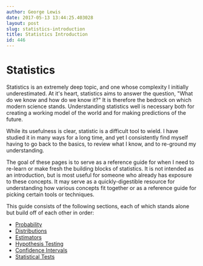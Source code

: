 ```yaml
---
author: George Lewis
date: 2017-05-13 13:44:25.403028
layout: post
slug: statistics-introduction
title: Statistics Introduction
id: 446
---
```


# Statistics

Statistics is an extremely deep topic, and one whose complexity I initially underestimated.  At it's heart, statistics aims to answer the question, "What do we know and how do we know it?"  It is therefore the bedrock on which modern science stands.  Understanding statistics well is necessary both for creating a working model of the world and for making predictions of the future.

While its usefulness is clear, statistic is a difficult tool to wield.  I have studied it in many ways for a long time, and yet I consistently find myself having to go back to the basics, to review what I know, and to re-ground my understanding.

The goal of these pages is to serve as a reference guide for when I need to re-learn or make fresh the building blocks of statistics.  It is not intended as an introduction, but is most useful for someone who already has exposure to these concepts.  It may serve as a quickly-digestible resource for understanding how various concepts fit together or as a reference guide for picking certain tools or techniques.

This guide consists of the following sections, each of which stands alone but build off of each other in order:

- <a href="/stats/probability">Probability</a>
- <a href="/stats/distributions">Distributions</a>
- <a href="/stats/estimators">Estimators</a>
- <a href="/stats/frequentist-hypothesis-testing">Hypothesis Testing</a>
- <a href="/stats/confidence-intervals">Confidence Intervals</a>
- <a href="/stats/statistical-tests">Statistical Tests</a>


